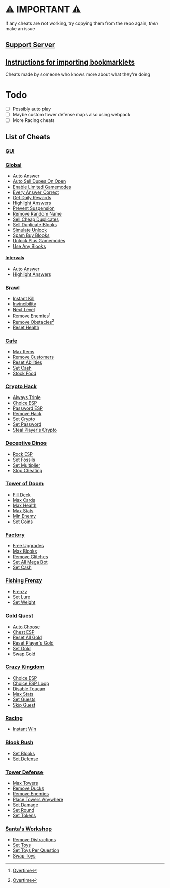 # ⚠️ IMPORTANT ⚠️
If any cheats are not working, try copying them from the repo again, _then_ make an issue
## [Support Server](https://discord.gg/QerPBatcca)
## [Instructions for importing bookmarklets](tutorial/readme.md)

Cheats made by someone who knows more about what they're doing

# Todo

- [ ] Possibly auto play
- [ ] Maybe custom tower defense maps also using webpack
- [ ] More Racing cheats

[^1]: [Overtime](https://github.com/overtimepog)
## List of Cheats

### [GUI](obfuscated/gui.js)<br>
### [Global](obfuscated/global/)
 * [Auto Answer](obfuscated/global/autoAnswer.js)<br>
 * [Auto Sell Dupes On Open](obfuscated/global/autoSellDupesOnOpen.js)<br>
 * [Enable Limited Gamemodes](obfuscated/global/enableLimitedGamemodes.js)<br>
 * [Every Answer Correct](obfuscated/global/everyAnswerCorrect.js)<br>
 * [Get Daily Rewards](obfuscated/global/getDailyRewards.js)<br>
 * [Highlight Answers](obfuscated/global/highlightAnswers.js)<br>
 * [Prevent Suspension](obfuscated/global/preventSuspension.js)<br>
 * [Remove Random Name](obfuscated/global/removeRandomName.js)<br>
 * [Sell Cheap Duplicates](obfuscated/global/sellCheapDuplicates.js)<br>
 * [Sell Duplicate Blooks](obfuscated/global/sellDuplicateBlooks.js)<br>
 * [Simulate Unlock](obfuscated/global/simulateUnlock.js)<br>
 * [Spam Buy Blooks](obfuscated/global/spamBuyBlooks.js)<br>
 * [Unlock Plus Gamemodes](obfuscated/global/unlockPlusGamemodes.js)<br>
 * [Use Any Blooks](obfuscated/global/useAnyBlook.js)<br>

#### **[Intervals](obfuscated/global/intervals/)**<br>
 * [Auto Answer](obfuscated/global/intervals/autoAnswer.js)<br>
 * [Highlight Answers](obfuscated/global/intervals/highlightAnswers.js)<br>
### [Brawl](obfuscated/brawl/)
 * [Instant Kill](obfuscated/brawl/instantKill.js)<br>
 * [Invincibility](obfuscated/brawl/invincibility.js)<br>
 * [Next Level](obfuscated/brawl/nextLevel.js)<br>
 * [Remove Enemies](obfuscated/brawl/removeEnemies.js)[^1]<br>
 * [Remove Obstacles](obfuscated/brawl/removeObstacles.js)[^1]<br>
 * [Reset Health](obfuscated/brawl/resetHealth.js)<br>
### [Cafe](obfuscated/cafe/)
 * [Max Items](obfuscated/cafe/maxItems.js)<br>
 * [Remove Customers](obfuscated/cafe/removeCustomers.js)<br>
 * [Reset Abilities](obfuscated/cafe/resetAbilities.js)<br>
 * [Set Cash](obfuscated/cafe/setCash.js)<br>
 * [Stock Food](obfuscated/cafe/stockFood.js)<br>
### [Crypto Hack](obfuscated/crypto/)
 * [Always Triple](obfuscated/crypto/alwaysTriple.js)<br>
 * [Choice ESP](obfuscated/crypto/choiceESP.js)<br>
 * [Password ESP](obfuscated/crypto/passwordESP.js)<br>
 * [Remove Hack](obfuscated/crypto/removeHack.js)<br>
 * [Set Crypto](obfuscated/crypto/setCrypto.js)<br>
 * [Set Password](obfuscated/crypto/setPassword.js)<br>
 * [Steal Player's Crypto](obfuscated/crypto/stealPlayersCrypto.js)<br>
### [Deceptive Dinos](obfuscated/dinos/)
 * [Rock ESP](obfuscated/dinos/rockESP.js)<br>
 * [Set Fossils](obfuscated/dinos/setFossils.js)<br>
 * [Set Multiplier](obfuscated/dinos/setMultiplier.js)<br>
 * [Stop Cheating](obfuscated/dinos/stopCheating.js)<br>
### [Tower of Doom](obfuscated/doom/)
 * [Fill Deck](obfuscated/doom/fillDeck.js)<br>
 * [Max Cards](obfuscated/doom/maxCards.js)<br>
 * [Max Health](obfuscated/doom/maxHealth.js)<br>
 * [Max Stats](obfuscated/doom/maxStats.js)<br>
 * [Min Enemy](obfuscated/doom/minEnemy.js)<br>
 * [Set Coins](obfuscated/doom/setCoins.js)<br>
### [Factory](obfuscated/factory/)
 * [Free Upgrades](obfuscated/factory/freeUpgrades.js)<br>
 * [Max Blooks](obfuscated/factory/maxBlooks.js)<br>
 * [Remove Glitches](obfuscated/factory/removeGlitches.js)<br>
 * [Set All Mega Bot](obfuscated/factory/setAllMegaBot.js)<br>
 * [Set Cash](obfuscated/factory/setCash.js)<br>
### [Fishing Frenzy](obfuscated/fishing/)
 * [Frenzy](obfuscated/fishing/frenzy.js)<br>
 * [Set Lure](obfuscated/fishing/setLure.js)<br>
 * [Set Weight](obfuscated/fishing/setWeight.js)<br>
### [Gold Quest](obfuscated/gold/)
 * [Auto Choose](obfuscated/gold/autoChoose.js)<br>
 * [Chest ESP](obfuscated/gold/chestESP.js)<br>
 * [Reset All Gold](obfuscated/gold/resetAllGold.js)<br>
 * [Reset Player's Gold](obfuscated/gold/resetPlayersGold.js)<br>
 * [Set Gold](obfuscated/gold/setGold.js)<br>
 * [Swap Gold](obfuscated/gold/swapGold.js)<br>
### [Crazy Kingdom](obfuscated/kingdom/)
 * [Choice ESP](obfuscated/kingdom/choiceESP.js)<br>
 * [Choice ESP Loop](obfuscated/kingdom/choiceESPLoop.js)<br>
 * [Disable Toucan](obfuscated/kingdom/disableToucan.js)<br>
 * [Max Stats](obfuscated/kingdom/maxStats.js)<br>
 * [Set Guests](obfuscated/kingdom/setGuests.js)<br>
 * [Skip Guest](obfuscated/kingdom/skipGuest.js)<br>
### [Racing](obfuscated/racing/)
 * [Instant Win](obfuscated/racing/instantWin.js)<br>
### [Blook Rush](obfuscated/rush/)
 * [Set Blooks](obfuscated/rush/setBlooks.js)<br>
 * [Set Defense](obfuscated/rush/setDefense.js)<br>
### [Tower Defense](obfuscated/tower-defense/)
 * [Max Towers](obfuscated/tower-defense/maxTowers.js)<br>
 * [Remove Ducks](obfuscated/tower-defense/removeDucks.js)<br>
 * [Remove Enemies](obfuscated/tower-defense/removeEnemies.js)<br>
 * [Place Towers Anywhere](obfuscated/tower-defense/removeObsticles.js)<br>
 * [Set Damage](obfuscated/tower-defense/setDmg.js)<br>
 * [Set Round](obfuscated/tower-defense/setRound.js)<br>
 * [Set Tokens](obfuscated/tower-defense/setTokens.js)<br>
### [Santa's Workshop](obfuscated/workshop/)
 * [Remove Distractions](obfuscated/workshop/removeDistractions.js)<br>
 * [Set Toys](obfuscated/workshop/setToys.js)<br>
 * [Set Toys Per Question](obfuscated/workshop/setToysPerQ.js)<br>
 * [Swap Toys](obfuscated/workshop/swapToys.js)<br>